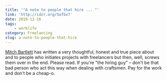 ```yaml
---
title: '"A note to people that hire ... "'
link: 'http://idzr.org/5afbx7'
date: 2010-12-16
tags:
    - worklife
category: Freelancing
slug: a-note-to-people-that-hire
---
```


[Mitch Bartlett](http://mbartlett.me/) has written a very thoughtful, honest and true piece about
and to people who initiates projects with freelancers but then, well, screws them over in the end.
Please read. If you're "the hiring guy" – don't be that bad person who act this way when dealing
with craftsmen. Pay for the work and don't be a cheap-o.
